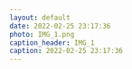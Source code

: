 ```yaml
---
layout: default
date: 2022-02-25 23:17:36
photo: IMG_1.png
caption_header: IMG_1
caption: 2022-02-25 23:17:36
---
```

